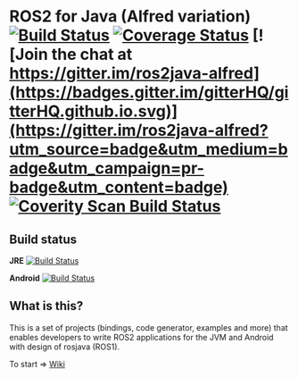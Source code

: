 ROS2 for Java (Alfred variation)
[![Build Status](https://travis-ci.org/ros2java-alfred/ros2_java.svg?branch=master)](https://travis-ci.org/ros2java-alfred/ros2_java) [![Coverage Status](https://coveralls.io/repos/github/ros2java-alfred/ros2_java/badge.svg?branch=master)](https://coveralls.io/github/ros2java-alfred/ros2_java?branch=master) [![Join the chat at https://gitter.im/ros2java-alfred](https://badges.gitter.im/gitterHQ/gitterHQ.github.io.svg)](https://gitter.im/ros2java-alfred?utm_source=badge&utm_medium=badge&utm_campaign=pr-badge&utm_content=badge) <a href="https://scan.coverity.com/projects/ros2java-alfred-ros2_java"><img alt="Coverity Scan Build Status" src="https://img.shields.io/coverity/scan/10818.svg"/></a>
=============

Build status
------------

**JRE** [![Build Status](https://travis-ci.org/ros2java-alfred/ros2_java.svg?branch=master)](https://travis-ci.org/ros2java-alfred/ros2_java)

**Android** [![Build Status](https://travis-ci.org/ros2java-alfred/ros2_android.svg?branch=master)](https://travis-ci.org/ros2java-alfred/ros2_android)

What is this?
-------------

This is a set of projects (bindings, code generator, examples and more) that enables developers to write ROS2
applications for the JVM and Android with design of rosjava (ROS1).

To start => [Wiki](https://github.com/ros2java-alfred/ros2_java/wiki)

